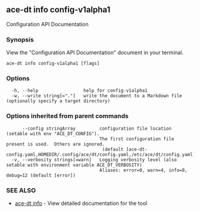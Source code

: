 ## ace-dt info config-v1alpha1

Configuration API Documentation

### Synopsis

View the "Configuration API Documentation" document in your terminal.

```
ace-dt info config-v1alpha1 [flags]
```

### Options

```
  -h, --help                 help for config-v1alpha1
  -w, --write string[="."]   write the document to a Markdown file (optionally specify a target directory)
```

### Options inherited from parent commands

```
      --config stringArray         configuration file location (setable with env "ACE_DT_CONFIG").
                                   The first configuration file present is used.  Others are ignored.
                                    (default [ace-dt-config.yaml,HOMEDIR/.config/ace/dt/config.yaml,/etc/ace/dt/config.yaml])
  -v, --verbosity strings[=warn]   Logging verbosity level (also setable with environment variable ACE_DT_VERBOSITY)
                                   Aliases: error=0, warn=4, info=8, debug=12 (default [error])
```

### SEE ALSO

* [ace-dt info](ace-dt_info.md)	 - View detailed documentation for the tool

